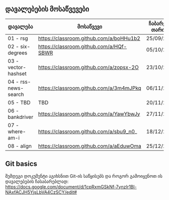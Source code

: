 ## დავალებების მოსაწვევები
| დავალება | მოსაწვევი | ჩაბარების თარიღი |
|----------|-----------|------------------|
| 01 - rsg | https://classroom.github.com/a/boHHu1b2 | 25/09/2022 |
| 02 - six-degrees | https://classroom.github.com/a/HQf-SBWR | 05/10/2022 |
| 03 - vector-hashset | https://classroom.github.com/a/zopsx-2O | 23/10/2022 |
| 04 - rss-news-search | https://classroom.github.com/a/3m4mJPkq | 06/11/2022 |
| 05 - TBD | TBD | 20/11/2022 |
| 06 - bankdriver | https://classroom.github.com/a/YawYbwJy | 27/11/2022 |
| 07 - where-am-i | https://classroom.github.com/a/sbu9_n0_ | 18/12/2022 |
| 08 - align | https://classroom.github.com/a/aEduwOma | 25/12/2022 |

## Git basics
შემდეგი დოკუმენტი აგიხსნით Git-ის საწყისებს და როგორ გამოიყენოთ ის დავალებების ჩასაბარებლად: https://docs.google.com/document/d/1cpRxmGSkNf-7ynzIr1Bl-NAxfACJH5YjsLbVA4CzSCY/edit#
